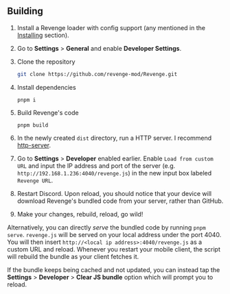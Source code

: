## Building
1. Install a Revenge loader with config support (any mentioned in the [Installing](#installing) section).
2. Go to **Settings** > **General** and enable **Developer Settings**.
3. Clone the repository

    ```sh
    git clone https://github.com/revenge-mod/Revenge.git
    ```

4. Install dependencies

    ```
    pnpm i
    ```

5. Build Revenge's code

    ```
    pnpm build
    ```

6. In the newly created `dist` directory, run a HTTP server. I recommend [http-server](https://www.npmjs.com/package/http-server).
7. Go to **Settings** > **Developer** enabled earlier. Enable `Load from custom URL` and input the IP address and port of the server (e.g. `http://192.168.1.236:4040/revenge.js`) in the new input box labeled `Revenge URL`.
8. Restart Discord. Upon reload, you should notice that your device will download Revenge's bundled code from your server, rather than GitHub.
9. Make your changes, rebuild, reload, go wild!

Alternatively, you can directly *serve* the bundled code by running `pnpm serve`. `revenge.js` will be served on your local address under the port 4040. You will then insert `http://<local ip address>:4040/revenge.js` as a custom URL and reload. Whenever you restart your mobile client, the script will rebuild the bundle as your client fetches it.

If the bundle keeps being cached and not updated, you can instead tap the **Settings** > **Developer** > **Clear JS bundle** option which will prompt you to reload.
